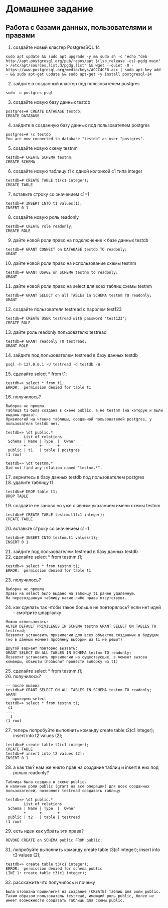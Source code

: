 # Домашнее задание
## Работа с базами данных, пользователями и правами

1. создайте новый кластер PostgresSQL 14
```
sudo apt update && sudo apt upgrade -y && sudo sh -c 'echo "deb http://apt.postgresql.org/pub/repos/apt $(lsb_release -cs)-pgdg main" > /etc/apt/sources.list.d/pgdg.list' && wget --quiet -O - https://www.postgresql.org/media/keys/ACCC4CF8.asc | sudo apt-key add - && sudo apt-get update && sudo apt-get -y install postgresql-14

```
2. зайдите в созданный кластер под пользователем postgres
```
sudo -u postgres psql
```
3. создайте новую базу данных testdb
```
postgres=# CREATE DATABASE testdb;
CREATE DATABASE
```
4. зайдите в созданную базу данных под пользователем postgres
```
postgres=# \c testdb
You are now connected to database "testdb" as user "postgres".
```
5. создайте новую схему testnm
```
testdb=# CREATE SCHEMA testnm;
CREATE SCHEMA
```
6. создайте новую таблицу t1 с одной колонкой c1 типа integer
```
testdb=# CREATE TABLE t1(c1 integer);
CREATE TABLE
```
7. вставьте строку со значением c1=1
```
testdb=# INSERT INTO t1 values(1);
INSERT 0 1
```
8. создайте новую роль readonly
```
testdb=# CREATE role readonly;
CREATE ROLE
```
9. дайте новой роли право на подключение к базе данных testdb
```
testdb=# GRANT CONNECT on DATABASE testdb TO readonly;
GRANT
```
10. дайте новой роли право на использование схемы testnm
```
testdb=# GRANT USAGE on SCHEMA testnm to readonly;
GRANT
```
11. дайте новой роли право на select для всех таблиц схемы testnm
```
testdb=# GRANT SELECT on all TABLEs in SCHEMA testnm TO readonly;
GRANT
```
12. создайте пользователя testread с паролем test123
```
testdb=# CREATE USER testread with password 'test123';
CREATE ROLE
```
13. дайте роль readonly пользователю testread
```
testdb=# GRANT readonly TO testread;
GRANT ROLE
```
14. зайдите под пользователем testread в базу данных testdb
```
psql -h 127.0.0.1 -U testread -d testdb -W
```
15. сделайте select * from t1;
```
testdb=> select * from t1;
ERROR:  permission denied for table t1
```

16. получилось?
```
Выборка не прошла. 
Таблица t1 была создана в схеме public, a не testnm (на которую и были выданы права). 
Привилегий на чтение таблицы, созданной пользователей postgres, у пользователя testdb нет.
```
```
testdb=> \dt public.*
        List of relations
 Schema | Name | Type  |  Owner   
--------+------+-------+----------
 public | t1   | table | postgres
(1 row)

testdb=> \dt testnm.*
Did not find any relation named "testnm.*".
```

17. вернитесь в базу данных testdb под пользователем postgres
18. удалите таблицу t1
```
testdb=# DROP table t1;
DROP TABLE
```
19. создайте ее заново но уже с явным указанием имени схемы testnm
```
testdb=# CREATE TABLE testnm.t1(c1 integer);
CREATE TABLE
```
20. вставьте строку со значением c1=1
```
testdb=# INSERT INTO testnm.t1 values(1);
INSERT 0 1
```
21. зайдите под пользователем testread в базу данных testdb
22. сделайте select * from testnm.t1;
```
testdb=> select * from testnm.t1;
ERROR:  permission denied for table t1
```
23. получилось?
```
Выборка не прошла. 
Право на select было выдано на табоицу t1 ранее удаленную. 
На пересозданную таблицу какие либо права отсутствуют.
```
24. как сделать так чтобы такое больше не повторялось? если нет идей - смотрите шпаргалку
```
Можно использовать:
ALTER DEFAULT PRIVILEGES IN SCHEMA testnm GRANT SELECT ON TABLES TO testread;
Позволит установить привилегии для всех объектов созданных в будущем (но в данный момент проблему выборки из t1 не решит)
```
```
Другой вариант повторно вызвать:
GRANT SELECT ON ALL TABLES IN SCHEMA testnm TO readonly;
Позволит установить привилегии на существующие, в момент вызова команды, объекты (позволит провести выборку из t1)
```
25. сделайте select * from testnm.t1;
26. получилось?
```
-- после вызова
testdb=# GRANT SELECT ON ALL TABLES IN SCHEMA testnm TO readonly;
GRANT
-- проверям select
testdb=> select * from testnm.t1;
 c1 
----
  1
(1 row)
```
27. теперь попробуйте выполнить команду create table t2(c1 integer); insert into t2 values (2);
```
testdb=# create table t2(c1 integer);
CREATE TABLE
testdb=# insert into t2 values (2);
INSERT 0 1
```
28. а как так? нам же никто прав на создание таблиц и insert в них под ролью readonly?
```
Таблица была создана в схеме public.
А наличие роли public (grant на все операции) для всех созданных пользователей, позволяет testread создавать таблицу
```
```
testdb=> \dt public.*
        List of relations
 Schema | Name | Type  |  Owner   
--------+------+-------+----------
 public | t2   | table | testread
(1 row)
```
29. есть идеи как убрать эти права?
```
REVOKE CREATE on SCHEMA public FROM public; 
```
31. попробуйте выполнить команду create table t3(c1 integer); insert into t3 values (2);
```
testdb=> create table t3(c1 integer);
ERROR:  permission denied for schema public
LINE 1: create table t3(c1 integer);
```
32. расскажите что получилось и почему
```
Была отозвана привилегия на создание (CREATE) таблиц для роли public. 
Таким образом пользователь testread, имеющий роль public, более не имеет возможности создавать таблицы для схемы public.
```